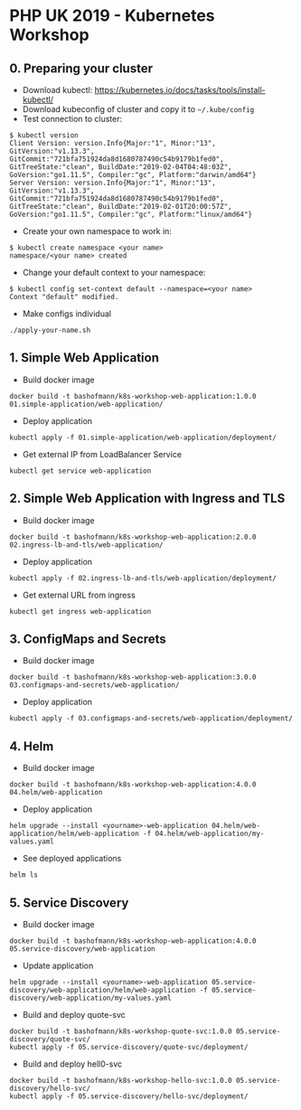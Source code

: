 # PHP UK 2019 - Kubernetes Workshop

## 0. Preparing your cluster

* Download kubectl: https://kubernetes.io/docs/tasks/tools/install-kubectl/
* Download kubeconfig of cluster and copy it to `~/.kube/config`
* Test connection to cluster:
```
$ kubectl version
Client Version: version.Info{Major:"1", Minor:"13", GitVersion:"v1.13.3", GitCommit:"721bfa751924da8d1680787490c54b9179b1fed0", GitTreeState:"clean", BuildDate:"2019-02-04T04:48:03Z", GoVersion:"go1.11.5", Compiler:"gc", Platform:"darwin/amd64"}
Server Version: version.Info{Major:"1", Minor:"13", GitVersion:"v1.13.3", GitCommit:"721bfa751924da8d1680787490c54b9179b1fed0", GitTreeState:"clean", BuildDate:"2019-02-01T20:00:57Z", GoVersion:"go1.11.5", Compiler:"gc", Platform:"linux/amd64"}
```
* Create your own namespace to work in:
```
$ kubectl create namespace <your name>
namespace/<your name> created
```
* Change your default context to your namespace:
```
$ kubectl config set-context default --namespace=<your name>
Context "default" modified.
```
* Make configs individual
```
./apply-your-name.sh
```

## 1. Simple Web Application

* Build docker image
```
docker build -t bashofmann/k8s-workshop-web-application:1.0.0 01.simple-application/web-application/
```
* Deploy application
```
kubectl apply -f 01.simple-application/web-application/deployment/
```
* Get external IP from LoadBalancer Service
```
kubectl get service web-application
```

## 2. Simple Web Application with Ingress and TLS

* Build docker image
```
docker build -t bashofmann/k8s-workshop-web-application:2.0.0 02.ingress-lb-and-tls/web-application/
```
* Deploy application
```
kubectl apply -f 02.ingress-lb-and-tls/web-application/deployment/
```
* Get external URL from ingress
```
kubectl get ingress web-application
```

## 3. ConfigMaps and Secrets

* Build docker image
```
docker build -t bashofmann/k8s-workshop-web-application:3.0.0 03.configmaps-and-secrets/web-application/
```
* Deploy application
```
kubectl apply -f 03.configmaps-and-secrets/web-application/deployment/
```

## 4. Helm

* Build docker image
```
docker build -t bashofmann/k8s-workshop-web-application:4.0.0 04.helm/web-application
```
* Deploy application
```
helm upgrade --install <yourname>-web-application 04.helm/web-application/helm/web-application -f 04.helm/web-application/my-values.yaml
```
* See deployed applications
```
helm ls
```

## 5. Service Discovery

* Build docker image
```
docker build -t bashofmann/k8s-workshop-web-application:4.0.0 05.service-discovery/web-application
```
* Update application
```
helm upgrade --install <yourname>-web-application 05.service-discovery/web-application/helm/web-application -f 05.service-discovery/web-application/my-values.yaml
```
* Build and deploy quote-svc
```
docker build -t bashofmann/k8s-workshop-quote-svc:1.0.0 05.service-discovery/quote-svc/
kubectl apply -f 05.service-discovery/quote-svc/deployment/
```
* Build and deploy hell0-svc
```
docker build -t bashofmann/k8s-workshop-hello-svc:1.0.0 05.service-discovery/hello-svc/
kubectl apply -f 05.service-discovery/hello-svc/deployment/
```
